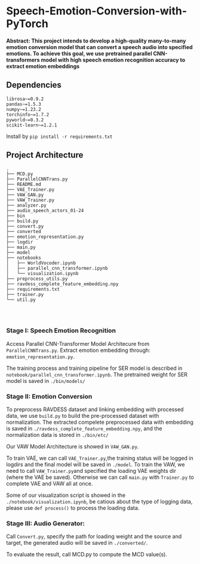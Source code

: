 # Speech-Emotion-Conversion-with-PyTorch

#### Abstract: This project intends to develop a high-quality many-to-many emotion conversion model that can convert a speech audio into specified emotions. To achieve this goal, we use pretrained parallel CNN-transformers model with high speech  emotion recognition accuracy to extract emotion embeddings

## Dependencies

```
librosa~=0.9.2
pandas~=1.5.3
numpy~=1.23.2
torchinfo~=1.7.2
pyworld~=0.3.2
scikit-learn~=1.2.1
```

Install by `pip install -r requirements.txt`

## Project Architecture

```
.
├── MCD.py
├── ParallelCNNTrans.py
├── README.md
├── VAE_Trainer.py
├── VAW_GAN.py
├── VAW_Trainer.py
├── analyzer.py
├── audio_speech_actors_01-24
├── bin
├── build.py
├── convert.py
├── converted
├── emotion_representation.py
├── logdir
├── main.py
├── model
├── notebooks
│   ├── WorldVocoder.ipynb
│   ├── parallel_cnn_transformer.ipynb
│   └── visualization.ipynb
├── preprocess_utils.py
├── ravdess_complete_feature_embedding.npy
├── requirements.txt
├── trainer.py
└── util.py




```

### Stage I: Speech Emotion Recognition

Access Parallel CNN-Transformer Model Architecure from `ParallelCNNTrans.py`. Extract emotion embedding through: `emotion_representation.py`.

The training process and training pipeline for SER model is described in `notebook/parallel_cnn_transformer.ipynb`. The pretrained weight for SER model is saved in `./bin/models/`

### Stage II: Emotion Conversion

To preprocess RAVDESS dataset and linking embedding with processed data, we use `build.py` to build the pre-processed dataset with normalization. The extracted compelete preprocessed data with embedding is saved in `./ravdess_complete_feature_embedding.npy`, and the normalization data is stored in `./bin/etc/`

Our VAW Model Architecture is showed in `VAW_GAN.py`.

To train VAE, we can call `VAE_Trainer.py`,the training status will be logged in logdirs and the final model will be saved in `./model`. To train the VAW, we need to call `VAW_Trainer.py`and specified the loading VAE weights dir (where the VAE be saved). Otherwise we can call `main.py` with `Trainer.py` to complete VAE and VAW all at once.

Some of our visualization script is showed in the `./notebook/visualization.ipynb`, be catious about the type of logging data, please use `def process()` to process the loading data.

### Stage III: Audio Generator:

Call `Convert.py`, specify the path for loading weight and the source and target, the generated audio will be saved in `./converted/`.

To evaluate the result, call MCD.py to compute the MCD value(s).

